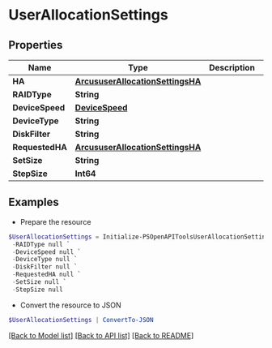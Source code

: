 # UserAllocationSettings
## Properties

Name | Type | Description | Notes
------------ | ------------- | ------------- | -------------
**HA** | [**ArcususerAllocationSettingsHA**](ArcususerAllocationSettingsHA.md) |  | [optional] 
**RAIDType** | **String** |  | [optional] 
**DeviceSpeed** | [**DeviceSpeed**](DeviceSpeed.md) |  | [optional] 
**DeviceType** | **String** |  | [optional] 
**DiskFilter** | **String** |  | [optional] 
**RequestedHA** | [**ArcususerAllocationSettingsHA**](ArcususerAllocationSettingsHA.md) |  | [optional] 
**SetSize** | **String** |  | [optional] 
**StepSize** | **Int64** |  | [optional] 

## Examples

- Prepare the resource
```powershell
$UserAllocationSettings = Initialize-PSOpenAPIToolsUserAllocationSettings  -HA null `
 -RAIDType null `
 -DeviceSpeed null `
 -DeviceType null `
 -DiskFilter null `
 -RequestedHA null `
 -SetSize null `
 -StepSize null
```

- Convert the resource to JSON
```powershell
$UserAllocationSettings | ConvertTo-JSON
```

[[Back to Model list]](../README.md#documentation-for-models) [[Back to API list]](../README.md#documentation-for-api-endpoints) [[Back to README]](../README.md)


